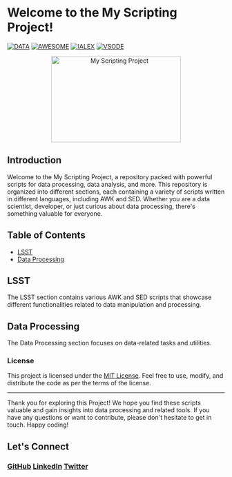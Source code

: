# Welcome to the My Scripting Project!
[![DATA](https://img.shields.io/badge/GitHub-Scripting--Project--Data--Processing--and--Analysis-red)](https://github.com/your_username/Scripting-Project-Data-Processing-and-Analysis)
[![AWESOME](https://img.shields.io/badge/GitHub-Awesome--Project-green)](https://github.com/your_username/Awesome-Project)
[![IALEX](https://img.shields.io/badge/IALEX-blue)](https://www.ialex.com)
[![VSODE](https://img.shields.io/badge/VSODE-Bash--HTML--PDF-lilac)](https://www.vsode.com)
<p align="center">
<img src="https://coralogix.com/wp-content/uploads/2022/03/What-is-Scripting.jpeg" alt="My Scripting Project" width="300" height="200">
</p>


## Introduction

Welcome to the My Scripting Project, a repository packed with powerful scripts for data processing, data analysis, and more. This repository is organized into different sections, each containing a variety of scripts written in different languages, including AWK and SED. Whether you are a data scientist, developer, or just curious about data processing, there's something valuable for everyone.

## Table of Contents

- [LSST](#lsst)
- [Data Processing](#data-processing)

## LSST

The LSST section contains various AWK and SED scripts that showcase different functionalities related to data manipulation and processing.


## Data Processing

The Data Processing section focuses on data-related tasks and utilities.

### License

This project is licensed under the [MIT License](https://opensource.org/licenses/MIT). Feel free to use, modify, and distribute the code as per the terms of the license.

---

Thank you for exploring this Project! We hope you find these scripts valuable and gain insights into data processing and related tools. If you have any questions or want to contribute, please don't hesitate to get in touch. Happy coding!

## Let's Connect
### [GitHub](github.com/ialexeze)   [LinkedIn](linkedin.com/in/alexeze)   [Twitter](twitter.com/ialexeze)
